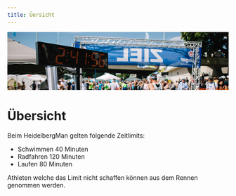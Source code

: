 ```yaml
---
title: Üersicht
---
```


![Zeitlimits](/img/banner/Zeitlimits.png)

# Übersicht

Beim HeidelbergMan gelten folgende Zeitlimits:

- Schwimmen 40 Minuten
- Radfahren 120 Minuten
- Laufen 80 Minuten

Athleten welche das Limit nicht schaffen können aus dem Rennen genommen werden.
